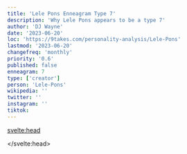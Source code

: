 ```yaml
---
title: 'Lele Pons Enneagram Type 7'
description: 'Why Lele Pons appears to be a type 7'
author: 'DJ Wayne'
date: '2023-06-20'
loc: 'https://9takes.com/personality-analysis/Lele-Pons'
lastmod: '2023-06-20'
changefreq: 'monthly'
priority: '0.6'
published: false
enneagram: 7
type: ['creator']
person: 'Lele-Pons'
wikipedia: ''
twitter: ''
instagram: ''
tiktok:
---
```


<!-- notes:
Lele Pons Instagram
Lele Pons YouTube
Lele Pons videos
Lele Pons TikTok
Lele Pons net worth
Lele Pons songs
Lele Pons and Juanpa Zurita
Lele Pons biography
Lele Pons comedy
Lele Pons Vines
Lele Pons music
Lele Pons book
Lele Pons podcast
Lele Pons movies and TV shows
Lele Pons awards
Lele Pons photoshoot
Lele Pons collaborations
Lele Pons interviews
Lele Pons merchandise
Lele Pons tour

lele pons onlyfans
1K – 10K
lele pons only fans
100 – 1K
lele pons tiktok
100 – 1K
lelepon
100 – 1K
lele pons youtube
100 – 1K

lay lay pons
100 – 1K
0%
+900%

lip sync battle lele pons
tiktok lele pons
black eyed peas lele pons
lele pons black eyed peas
aitana hilton
lip sync battle prince royce
onlyfans lele pons
lele pons makeup
youtube pons
tiktok pons
lele taehyung
lele pons photoshop
lele pons boots

-->

<!-- <script>
	import  PopCard  from "$lib/components/atoms/PopCard.svelte";
</script>
<div
	style="display: flex;
    justify-content: center;
    margin: 1rem 0;
	"
>
	<PopCard
		image={`/types/7s/${'Lele-Pons'}.webp`}
		showIcon={false}
		enneagramType=""
		displayText="Lele Pons"
		subtext=""
	/>
</div> -->

<p class="firstLetter"></p>

<svelte:head>

</svelte:head>
